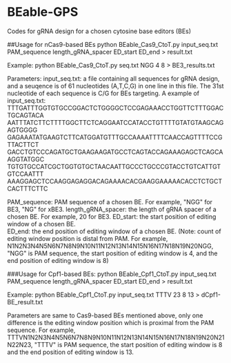 # BEable-GPS
Codes for gRNA design for a chosen cytosine base editors (BEs)

##Usage for nCas9-based BEs
python BEable_Cas9_CtoT.py input_seq.txt PAM_sequence length_gRNA_spacer ED_start ED_end > result.txt

Example:
python BEable_Cas9_CtoT.py seq.txt NGG 4 8 > BE3_results.txt

Parameters:
input_seq.txt: a file containing all sequences for gRNA design, and a seuqence is of 61 nucleotides (A,T,C,G) in one line in this file. The 31st nucleotide of each sequence is C/G for BEs targeting.
A example of input_seq.txt:
TTTGATTTGGTGTGCCGGACTCTGGGGCTCCGAGAAACCTGGTTCTTTGGACTGCAGTACA
AATTTATCTTCTTTTGGCTTCTCAGGAATCCATACCTGTTTTGTATGTAAGCAGAGTGGGG
GAGAAATATGAAGTCTTCATGGATGTTTGCCAAAATTTTCAACCAGTTTTCCGTTACTTCT
GACCTGTCCCAGATGCTGAAGAAGATGCCTCAGTACCAGAAAGAGCTCAGCAAGGTATGGC
TGTGTGCCATCGCTGGTGTGCTAACAATTGCCCTGCCCGTACCTGTCATTGTGTCCAATTT
AAAGGAGCTCCAAGGAGAGGACAGAAAACACGAAGGAAAAACACCTCTGCTCACTTTCTTC

PAM_sequence: PAM sequence of a chosen BE. For example, "NGG" for BE3, "NG" for xBE3.
length_gRNA_spacer: the length of gRNA spacer of a chosen BE. For example, 20 for BE3.
ED_start: the start position of editing window of a chosen BE.  
ED_end: the end position of editing window of a chosen BE.
(Note: count of editing window position is distal from PAM. For example, N1N2N3N4N5N6N7N8N9N10N11N12N13N14N15N16N17N18N19N20NGG, "NGG" is PAM sequence, the start position of editing window is 4, and the end position of editing window is 8)

###Usage for Cpf1-based BEs:
python BEable_Cpf1_CtoT.py input_seq.txt PAM_sequence length_gRNA_spacer ED_start ED_end > result.txt 

Example: python BEable_Cpf1_CtoT.py input_seq.txt TTTV 23 8 13 > dCpf1-BE_result.txt

Parameters are same to Cas9-based BEs mentioned above, only one difference is the editing window position which is proximal from the PAM sequence. For example, TTTVN1N2N3N4N5N6N7N8N9N10N11N12N13N14N15N16N17N18N19N20N21N22N23, "TTTV" is PAM sequence, the start position of editing window is 8 and the end position of editing window is 13.

